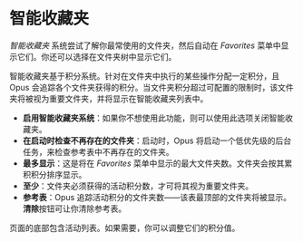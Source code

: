 # 智能收藏夹

*智能收藏夹* 系统尝试了解你最常使用的文件夹，然后自动在 *Favorites* 菜单中显示它们。你还可以选择在文件夹树中显示它们。

智能收藏夹基于积分系统。针对在文件夹中执行的某些操作分配一定积分，且 Opus 会追踪各个文件夹获得的积分。当文件夹积分超过可配置的限制时，该文件夹将被视为重要文件夹，并将显示在智能收藏夹列表中。

* **启用智能收藏夹系统**：如果你不想使用此功能，则可以使用此选项关闭智能收藏夹。
* **在启动时检查不再存在的文件夹**：启动时，Opus 将启动一个低优先级的后台任务，来检查参考表中不再存在的文件夹。
* **最多显示**：这是将在 *Favorites* 菜单中显示的最大文件夹数。文件夹会按其累积积分排序显示。
* **至少**：文件夹必须获得的活动积分数，才可将其视为重要文件夹。
* **参考表**：Opus 追踪活动积分的文件夹数——该表最顶部的文件夹将被显示。**清除**按钮可让你清除参考表。

页面的底部包含活动列表。如果需要，你可以调整它们的积分值。